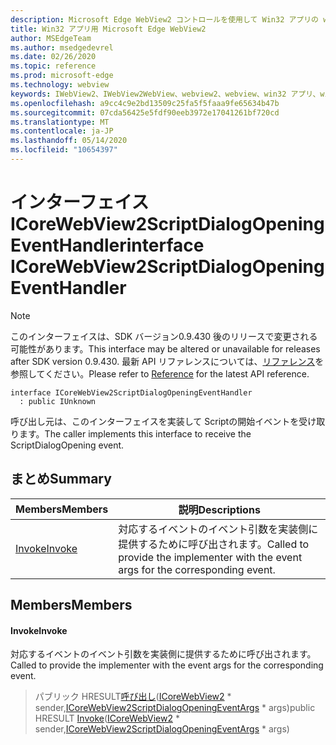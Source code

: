 ```yaml
---
description: Microsoft Edge WebView2 コントロールを使用して Win32 アプリの web コンテンツをホストする
title: Win32 アプリ用 Microsoft Edge WebView2
author: MSEdgeTeam
ms.author: msedgedevrel
ms.date: 02/26/2020
ms.topic: reference
ms.prod: microsoft-edge
ms.technology: webview
keywords: IWebView2、IWebView2WebView、webview2、webview、win32 アプリ、win32、edge、ICoreWebView2、ICoreWebView2Host、browser control、edge html
ms.openlocfilehash: a9cc4c9e2bd13509c25fa5f5faaa9fe65634b47b
ms.sourcegitcommit: 07cda56425e5fdf90eeb3972e17041261bf720cd
ms.translationtype: MT
ms.contentlocale: ja-JP
ms.lasthandoff: 05/14/2020
ms.locfileid: "10654397"
---
```

# <span data-ttu-id="9ba5e-104">インターフェイス ICoreWebView2ScriptDialogOpeningEventHandler</span><span class="sxs-lookup"><span data-stu-id="9ba5e-104">interface ICoreWebView2ScriptDialogOpeningEventHandler</span></span> 

> [!NOTE]
> <span data-ttu-id="9ba5e-105">このインターフェイスは、SDK バージョン0.9.430 後のリリースで変更される可能性があります。</span><span class="sxs-lookup"><span data-stu-id="9ba5e-105">This interface may be altered or unavailable for releases after SDK version 0.9.430.</span></span> <span data-ttu-id="9ba5e-106">最新 API リファレンスについては、[リファレンス](../../../webview2-api-reference.md)を参照してください。</span><span class="sxs-lookup"><span data-stu-id="9ba5e-106">Please refer to [Reference](../../../webview2-api-reference.md) for the latest API reference.</span></span>

```
interface ICoreWebView2ScriptDialogOpeningEventHandler
  : public IUnknown
```

<span data-ttu-id="9ba5e-107">呼び出し元は、このインターフェイスを実装して Scriptの開始イベントを受け取ります。</span><span class="sxs-lookup"><span data-stu-id="9ba5e-107">The caller implements this interface to receive the ScriptDialogOpening event.</span></span>

## <span data-ttu-id="9ba5e-108">まとめ</span><span class="sxs-lookup"><span data-stu-id="9ba5e-108">Summary</span></span>

 <span data-ttu-id="9ba5e-109">Members</span><span class="sxs-lookup"><span data-stu-id="9ba5e-109">Members</span></span>                        | <span data-ttu-id="9ba5e-110">説明</span><span class="sxs-lookup"><span data-stu-id="9ba5e-110">Descriptions</span></span>
--------------------------------|---------------------------------------------
[<span data-ttu-id="9ba5e-111">Invoke</span><span class="sxs-lookup"><span data-stu-id="9ba5e-111">Invoke</span></span>](#invoke) | <span data-ttu-id="9ba5e-112">対応するイベントのイベント引数を実装側に提供するために呼び出されます。</span><span class="sxs-lookup"><span data-stu-id="9ba5e-112">Called to provide the implementer with the event args for the corresponding event.</span></span>

## <span data-ttu-id="9ba5e-113">Members</span><span class="sxs-lookup"><span data-stu-id="9ba5e-113">Members</span></span>

#### <span data-ttu-id="9ba5e-114">Invoke</span><span class="sxs-lookup"><span data-stu-id="9ba5e-114">Invoke</span></span> 

<span data-ttu-id="9ba5e-115">対応するイベントのイベント引数を実装側に提供するために呼び出されます。</span><span class="sxs-lookup"><span data-stu-id="9ba5e-115">Called to provide the implementer with the event args for the corresponding event.</span></span>

> <span data-ttu-id="9ba5e-116">パブリック HRESULT[呼び出し](#invoke)([ICoreWebView2](ICoreWebView2.md) \* sender,[ICoreWebView2ScriptDialogOpeningEventArgs](ICoreWebView2ScriptDialogOpeningEventArgs.md) \* args)</span><span class="sxs-lookup"><span data-stu-id="9ba5e-116">public HRESULT [Invoke](#invoke)([ICoreWebView2](ICoreWebView2.md) \* sender,[ICoreWebView2ScriptDialogOpeningEventArgs](ICoreWebView2ScriptDialogOpeningEventArgs.md) \* args)</span></span>

